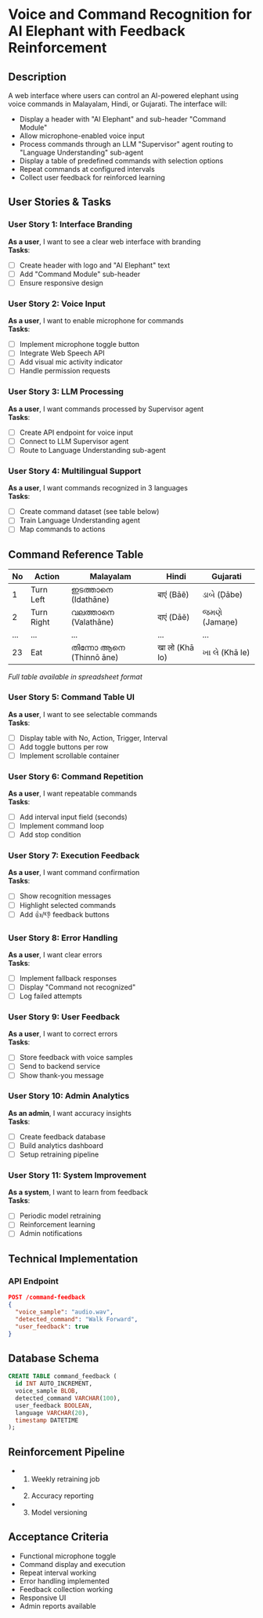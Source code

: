 # Voice and Command Recognition for AI Elephant with Feedback Reinforcement

## Description
A web interface where users can control an AI-powered elephant using voice commands in Malayalam, Hindi, or Gujarati. The interface will:
- Display a header with "AI Elephant" and sub-header "Command Module"
- Allow microphone-enabled voice input
- Process commands through an LLM "Supervisor" agent routing to "Language Understanding" sub-agent
- Display a table of predefined commands with selection options
- Repeat commands at configured intervals
- Collect user feedback for reinforced learning

## User Stories & Tasks

### User Story 1: Interface Branding
**As a user**, I want to see a clear web interface with branding  
**Tasks**:
- [ ] Create header with logo and "AI Elephant" text
- [ ] Add "Command Module" sub-header
- [ ] Ensure responsive design

### User Story 2: Voice Input
**As a user**, I want to enable microphone for commands  
**Tasks**:
- [ ] Implement microphone toggle button
- [ ] Integrate Web Speech API
- [ ] Add visual mic activity indicator
- [ ] Handle permission requests

### User Story 3: LLM Processing
**As a user**, I want commands processed by Supervisor agent  
**Tasks**:
- [ ] Create API endpoint for voice input
- [ ] Connect to LLM Supervisor agent
- [ ] Route to Language Understanding sub-agent

### User Story 4: Multilingual Support
**As a user**, I want commands recognized in 3 languages  
**Tasks**:
- [ ] Create command dataset (see table below)
- [ ] Train Language Understanding agent
- [ ] Map commands to actions

## Command Reference Table

| No | Action | Malayalam | Hindi | Gujarati |
|----|--------|-----------|-------|----------|
| 1 | Turn Left | ഇടത്താനെ (Idathāne) | बाएं (Bāẽ) | ડાબે (Ḍābe) |
| 2 | Turn Right | വലത്താനെ (Valathāne) | दाएं (Dāẽ) | જમણે (Jamaṇe) |
| ... | ... | ... | ... | ... |
| 23 | Eat | തിന്നോ ആനെ (Thinnō āne) | खा लो (Khā lo) | ખા લે (Khā le) |

*Full table available in spreadsheet format*

### User Story 5: Command Table UI
**As a user**, I want to see selectable commands  
**Tasks**:
- [ ] Display table with No, Action, Trigger, Interval
- [ ] Add toggle buttons per row
- [ ] Implement scrollable container

### User Story 6: Command Repetition
**As a user**, I want repeatable commands  
**Tasks**:
- [ ] Add interval input field (seconds)
- [ ] Implement command loop
- [ ] Add stop condition

### User Story 7: Execution Feedback
**As a user**, I want command confirmation  
**Tasks**:
- [ ] Show recognition messages
- [ ] Highlight selected commands
- [ ] Add 👍/👎 feedback buttons

### User Story 8: Error Handling
**As a user**, I want clear errors  
**Tasks**:
- [ ] Implement fallback responses
- [ ] Display "Command not recognized"
- [ ] Log failed attempts

### User Story 9: User Feedback
**As a user**, I want to correct errors  
**Tasks**:
- [ ] Store feedback with voice samples
- [ ] Send to backend service
- [ ] Show thank-you message

### User Story 10: Admin Analytics
**As an admin**, I want accuracy insights  
**Tasks**:
- [ ] Create feedback database
- [ ] Build analytics dashboard
- [ ] Setup retraining pipeline

### User Story 11: System Improvement
**As a system**, I want to learn from feedback  
**Tasks**:
- [ ] Periodic model retraining
- [ ] Reinforcement learning
- [ ] Admin notifications

## Technical Implementation

### API Endpoint
```json
POST /command-feedback
{
  "voice_sample": "audio.wav",
  "detected_command": "Walk Forward", 
  "user_feedback": true
}

```
## Database Schema
```sql
CREATE TABLE command_feedback (
  id INT AUTO_INCREMENT,
  voice_sample BLOB,
  detected_command VARCHAR(100),
  user_feedback BOOLEAN,
  language VARCHAR(20),
  timestamp DATETIME
);

```
## Reinforcement Pipeline
- 1. Weekly retraining job
- 2. Accuracy reporting
- 3. Model versioning

## Acceptance Criteria
- Functional microphone toggle
- Command display and execution
- Repeat interval working
- Error handling implemented
- Feedback collection working
- Responsive UI
- Admin reports available
